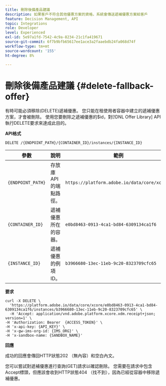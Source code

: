 ```yaml
---
title: 刪除後備產品建議
description: 如果客戶不符合其他優惠方案的資格，系統會傳送遞補優惠方案給客戶
feature: Decision Management, API
topic: Integrations
role: Developer
level: Experienced
exl-id: 5e97a1fd-7542-4c9a-8234-21c1fa419671
source-git-commit: 6f7b9bfb65617ee1ace3a2faaebdb24fa068d74f
workflow-type: tm+mt
source-wordcount: '155'
ht-degree: 8%

---
```


# 刪除後備產品建議 {#delete-fallback-offer}

有時可能必須移除(DELETE)遞補優惠。 您只能在租使用者容器中建立的遞補優惠方案，才會被刪除。 使用您要刪除之遞補優惠的$id，對[!DNL Offer Library] API執行DELETE要求來達成此目的。

**API格式**

```http
DELETE /{ENDPOINT_PATH}/{CONTAINER_ID}/instances/{INSTANCE_ID}
```

| 參數 | 說明 | 範例 |
| --------- | ----------- | ------- |
| `{ENDPOINT_PATH}` | 存放庫API的端點路徑。 | `https://platform.adobe.io/data/core/xcore/` |
| `{CONTAINER_ID}` | 遞補優惠所在的容器。 | `e0bd8463-0913-4ca1-bd84-6309134ca1f6` |
| `{INSTANCE_ID}` | 遞補優惠的例項ID。 | `b3966680-13ec-11eb-9c20-8323709cfc65` |

**要求**

```shell
curl -X DELETE \
  'https://platform.adobe.io/data/core/xcore/e0bd8463-0913-4ca1-bd84-6309134ca1f6/instances/b3966680-13ec-11eb-9c20-8323709cfc65' \
  -H 'Accept: application/vnd.adobe.platform.xcore.xdm.receipt+json; version=1' \
-H 'Authorization: Bearer  {ACCESS_TOKEN}' \
-H 'x-api-key: {API_KEY}' \
-H 'x-gw-ims-org-id: {IMS_ORG}' \
-H 'x-sandbox-name: {SANDBOX_NAME}'
```

**回應**

成功的回應會傳回HTTP狀態202 （無內容）和空白內文。

您可以嘗試對遞補優惠進行查詢(GET)請求以確認刪除。 您需要在請求中包含Accept標頭，但應該會收到HTTP狀態404 （找不到），因為已經從容器中移除遞補優惠。
